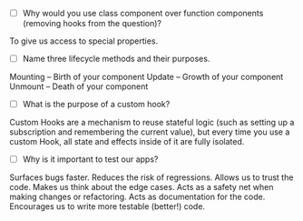 - [ ] Why would you use class component over function components (removing hooks from the question)?

To give us access to special properties.

- [ ] Name three lifecycle methods and their purposes.

Mounting – Birth of your component
Update – Growth of your component
Unmount – Death of your component

- [ ] What is the purpose of a custom hook?

Custom Hooks are a mechanism to reuse stateful logic (such as setting up a subscription and remembering the current value), but every time you use a custom Hook, all state and effects inside of it are fully isolated.

- [ ] Why is it important to test our apps?

Surfaces bugs faster.
Reduces the risk of regressions.
Allows us to trust the code.
Makes us think about the edge cases.
Acts as a safety net when making changes or refactoring.
Acts as documentation for the code.
Encourages us to write more testable (better!) code.